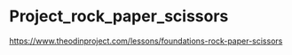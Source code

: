 # Project_rock_paper_scissors
https://www.theodinproject.com/lessons/foundations-rock-paper-scissors
